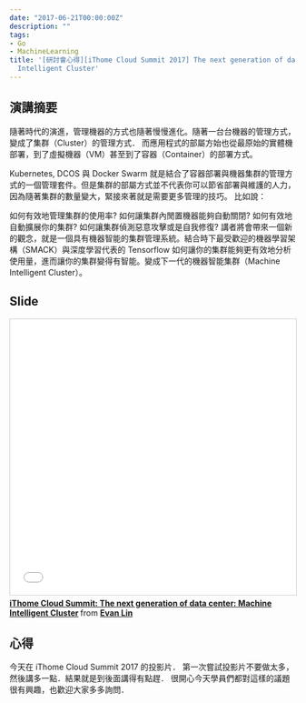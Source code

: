 ```yaml
---
date: "2017-06-21T00:00:00Z"
description: ""
tags:
- Go
- MachineLearning
title: '[研討會心得][iThome Cloud Summit 2017] The next generation of data center: Machine
  Intelligent Cluster'
---
```


## 演講摘要

隨著時代的演進，管理機器的方式也隨著慢慢進化。隨著一台台機器的管理方式，變成了集群（Cluster）的管理方式． 而應用程式的部屬方始也從最原始的實體機部署，到了虛擬機器（VM）甚至到了容器（Container）的部署方式。 

Kubernetes, DCOS 與 Docker Swarm 就是結合了容器部署與機器集群的管理方式的一個管理套件。但是集群的部屬方式並不代表你可以節省部署與維護的人力，因為隨著集群的數量變大，緊接來著就是需要更多管理的技巧。 比如說： 

如何有效地管理集群的使用率? 
如何讓集群內閒置機器能夠自動關閉? 
如何有效地自動擴展你的集群? 
如何讓集群偵測惡意攻擊或是自我修復? 
講者將會帶來一個新的觀念，就是一個具有機器智能的集群管理系統。結合時下最受歡迎的機器學習架構（SMACK）與深度學習代表的 Tensorflow 如何讓你的集群能夠更有效地分析使用量，進而讓你的集群變得有智能。變成下一代的機器智能集群（Machine Intelligent Cluster）。


## Slide

<iframe src="//www.slideshare.net/slideshow/embed_code/key/skFJ6LDeo1kOy" width="595" height="485" frameborder="0" marginwidth="0" marginheight="0" scrolling="no" style="border:1px solid #CCC; border-width:1px; margin-bottom:5px; max-width: 100%;" allowfullscreen> </iframe> <div style="margin-bottom:5px"> <strong> <a href="//www.slideshare.net/EvansLin/ithome-cloud-summit-mic" title="iThome Cloud Summit: The next generation of data center: Machine Intelligent Cluster" target="_blank">iThome Cloud Summit: The next generation of data center: Machine Intelligent Cluster</a> </strong> from <strong><a target="_blank" href="https://www.slideshare.net/EvansLin">Evan Lin</a></strong> </div>

## 心得

今天在 iThome Cloud Summit 2017 的投影片．
第一次嘗試投影片不要做太多，然後講多一點．結果就是到後面講得有點趕．
很開心今天學員們都對這樣的議題很有興趣，也歡迎大家多多詢問．

